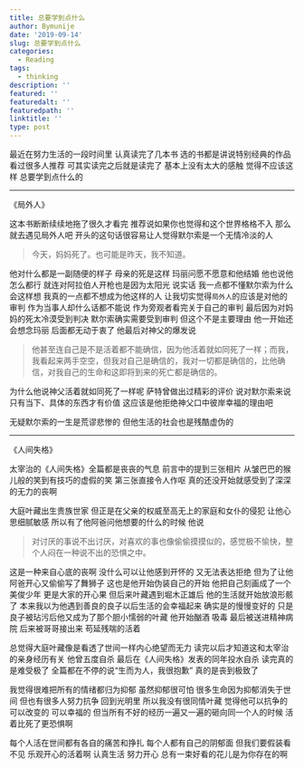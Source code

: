 ```yaml
---
title: 总要学到点什么
author: Bymunije
date: '2019-09-14'
slug: 总要学到点什么
categories:
  - Reading
tags:
  - thinking
description: ''
featured: ''
featuredalt: ''
featuredpath: ''
linktitle: ''
type: post
---
```


最近在努力生活的一段时间里 认真读完了几本书 选的书都是讲说特别经典的作品 看过很多人推荐 可其实读完之后就是读完了 基本上没有太大的感触 觉得不应该这样 总要学到点什么的

---

《局外人》

这本书断断续续地拖了很久才看完  推荐说如果你也觉得和这个世界格格不入 那么就去遇见局外人吧 
开头的这句话很容易让人觉得默尔索是一个无情冷淡的人 

> 今天，妈妈死了。也可能是昨天，我不知道。

他对什么都是一副随便的样子 母亲的死是这样 玛丽问愿不愿意和他结婚 他也说他怎么都行 就连对阿拉伯人开枪也是因为太阳光 说实话 我一点都不懂默尔索为什么会这样想 我真的一点都不想成为他这样的人 让我切实觉得`局外人`的应该是对他的审判 作为当事人却什么话都不能说 作为旁观者看完关于自己的审判 最后因为对妈妈的死太冷漠受到判决 默尔索确实需要受到审判 但这个不是主要理由 他一开始还会想念玛丽 后面都无动于衷了 他最后对神父的爆发说

> 他甚至连自己是不是活着都不能确信，因为他活着就如同死了一样；而我，我看起来两手空空，但我对自己是确信的，我对一切都是确信的，比他确信，对我自己的生命和这即将到来的死亡都是确信的。

为什么他说神父活着就如同死了一样呢 萨特曾做出过精彩的评价 说对默尔索来说只有当下、具体的东西才有价值 这应该是他拒绝神父口中彼岸幸福的理由吧 

无疑默尔索的一生是荒谬悲惨的 但他生活的社会也是残酷虚伪的

---

《人间失格》

太宰治的《人间失格》全篇都是丧丧的气息 前言中的提到三张相片  从皱巴巴的猴儿般的笑到有技巧的虚假的笑 第三张直接令人作呕  真的还没开始就感受到了深深的无力的丧啊

大庭叶藏出生贵族世家 但正是在父亲的权威至高无上的家庭和女仆的侵犯  让他心思细腻敏感 所以有了他阿爸问他想要的什么的时候  他说

>对讨厌的事说不出讨厌，对喜欢的事也像偷偷摸摸似的，感觉极不愉快，整个人闷在一种说不出的恐惧之中。

这是一种来自心底的丧啊 没什么可以让他感到开怀的 又无法表达拒绝 但为了让他阿爸开心又偷偷写了舞狮子 这也是他开始伪装自己的开始 他把自己刻画成了一个美俊少年 更是大家的开心果 但后来叶藏遇到堀木正雄后 他的生活就开始放浪形骸了 本来我以为他遇到善良的良子以后生活的会幸福起来 确实是的慢慢变好的  只是良子被玷污后他又成为了那个胆小懦弱的叶藏  他开始酗酒 吸毒 最后被送进精神病院 后来被哥哥接出来 苟延残喘的活着

总觉得大庭叶藏像是看透了世间一样内心绝望而无力 读完以后才知道这和太宰治的亲身经历有关  他曾五度自杀 最后在《人间失格》发表的同年投水自杀 读完真的是难受极了  全篇都在不停的说“生而为人，我很抱歉” 真的是丧到极致了 

我觉得很难把所有的情绪都归为抑郁 虽然抑郁很可怕 很多生命因为抑郁消失于世间  但也有很多人努力抗争 回到光明里 所以我没有很同情叶藏 觉得他可以抗争的 可以改变的 可以幸福的 但当所有不好的经历一遍又一遍的砸向同一个人的时候  活着比死了更恐惧啊

每个人活在世间都有各自的痛苦和挣扎 每个人都有自己的阴郁面 但我们要假装看不见 乐观开心的活着啊 认真生活 努力开心 总有一束好看的花儿是为你存在的啊



